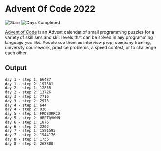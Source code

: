 # Advent Of Code 2022

![Stars](https://img.shields.io/badge/stars%20⭐-16-green)
![Days Completed](https://img.shields.io/badge/days%20completed-8-green)

[Advent of Code](https://adventofcode.com) is an Advent calendar of small programming puzzles for a variety of skill sets and skill levels that can be solved in any programming language you like. People use them as interview prep, company training, university coursework, practice problems, a speed contest, or to challenge each other.

## Output
```
day 1 - step 1: 66487
day 1 - step 2: 197301
day 2 - step 1: 12855
day 2 - step 2: 13726
day 3 - step 1: 7716
day 3 - step 2: 2973
day 4 - step 1: 644
day 4 - step 2: 926
day 5 - step 1: FRDSQRRCD
day 5 - step 2: HRFTQVWNN
day 6 - step 1: 1876
day 6 - step 2: 2202
day 7 - step 1: 1581595
day 7 - step 2: 1544176
day 8 - step 1: 1736
day 8 - step 2: 268800
```

